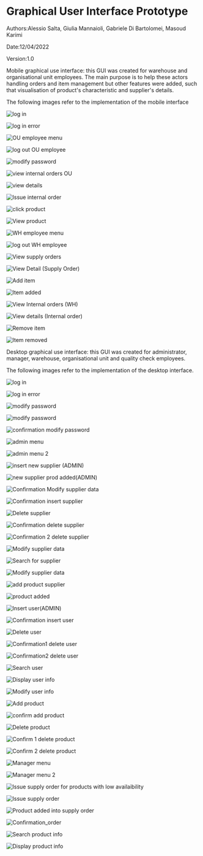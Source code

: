 # Graphical User Interface Prototype  

Authors:Alessio Salta, Giulia Mannaioli, Gabriele Di Bartolomei, Masoud Karimi

Date:12/04/2022

Version:1.0

Mobile graphical use interface: this GUI was created for warehouse and organisational unit employees. The main purpose is to help these actors handling orders and item management but other features were added, such that visualisation of product's characteristic and supplier's details.

The following images refer to the implementation of the mobile interface

![log in](Mobile_GUI_screenshots/log_in.png)

![log in error](Mobile_GUI_screenshots/log_in_error.png)

![OU employee menu](Mobile_GUI_screenshots/log_in.png)

![log out OU employee](Mobile_GUI_screenshots/logoutWH_employee_menu.png)

![modify password](Mobile_GUI_screenshots/modify_password.png)

![view internal orders OU](Mobile_GUI_screenshots/View_internal_orders_OU.png)

![view details](Mobile_GUI_screenshots/view_details.png)

![Issue internal order](Mobile_GUI_screenshots/Issue_internal_orders.png)

![click product](Mobile_GUI_screenshots/click_product.png)

![View product](Mobile_GUI_screenshots/VIEW_Product1.png)

![WH employee menu](Mobile_GUI_screenshots/WH_employee_menu.png)

![log out WH employee](Mobile_GUI_screenshots/logoutWH_employee_menu.png)

![View supply orders](Mobile_GUI_screenshots/View_supply_orders.png)

![View Detail (Supply Order)](Mobile_GUI_screenshots/view_details_SO.png)

![Add item](Mobile_GUI_screenshots/Add_item.png)

![Item added](Mobile_GUI_screenshots/Item_added.png)

![View Internal orders (WH)](Mobile_GUI_screenshots/View_internal_orders_WH.png)

![View details (Internal order)](Mobile_GUI_screenshots/view_details_IO.png)

![Remove item](Mobile_GUI_screenshots/remove_item.png)

![Item removed](Mobile_GUI_screenshots/item_removed.png)

Desktop graphical use interface: this GUI was created for administrator, manager, warehouse, organisational unit and quality check employees.

The following images refer to the implementation of the desktop interface.


![log in](Desktop_GUI_screenshots/login_page_1.png)

![log in error](Desktop_GUI_screenshots/login_page_error_message.png)

![modify password](Desktop_GUI_screenshots/modify_password(generic).png)

![modify password](Desktop_GUI_screenshots/modify_password(generic).png)

![confirmation modify password](Desktop_GUI_screenshots/ConfirmationModify_password.png)

![admin menu](Desktop_GUI_screenshots/Admin_menu.png)

![admin menu 2](Desktop_GUI_screenshots/Admin_menu_2.png)

![insert new supplier (ADMIN)](Desktop_GUI_screenshots/Insert_new_supplier(ADMIN).png)

![new supplier prod added(ADMIN)](Desktop_GUI_screenshots/new_supplier_prod_added(ADMIN).png)

![Confirmation Modify supplier data](Desktop_GUI_screenshots/Confirmation_Modify_supplier_data.png)

![Confirmation insert supplier](Desktop_GUI_screenshots/Confirmation_insert_supplier.png)

![Delete supplier](Desktop_GUI_screenshots/Delete_supplier_in_the_system(ADMIN).png)

![Confirmation delete supplier](Desktop_GUI_screenshots/Confirmation_delete_supplier_1.png)

![Confirmation 2 delete supplier](Desktop_GUI_screenshots/Confirmation_delete_supplier_2.png)

![Modify supplier data](Desktop_GUI_screenshots/Modify_supplier_data.png)

![Search for supplier](Desktop_GUI_screenshots/Search_for_supplier.png)

![Modify supplier data](Desktop_GUI_screenshots/Modifying_supplier_data.png)

![add product supplier](Desktop_GUI_screenshots/add_prod_supplier_data.png)

![product added](Desktop_GUI_screenshots/prod_added_supplier.png)

![Insert user(ADMIN)](Desktop_GUI_screenshots/Insert_user_in_the_system(ADMIN).png)

![Confirmation insert user](Desktop_GUI_screenshots/Confirmation_insert_user.png)

![Delete user](Desktop_GUI_screenshots/Delete_user_in_the_system(ADMIN).png)

![Confirmation1 delete user](Desktop_GUI_screenshots/Confirmation_delete_user_1.png)

![Confirmation2 delete user](Desktop_GUI_screenshots/Confirmation_delete_user_2.png)

![Search user](Desktop_GUI_screenshots/Search_user(ADMIN).png)

![Display user info](Desktop_GUI_screenshots/Display_user_info(ADMIN).png)

![Modify user info](Desktop_GUI_screenshots/Modify_user_info(ADMIN).png)

![Add product](Desktop_GUI_screenshots/Add_product(ADMIN).png)

![confirm add product](Desktop_GUI_screenshots/Confirmation_add_product_to_catalog.png)

![Delete product](Desktop_GUI_screenshots/Delete_product(ADMIN).png)

![Confirm 1 delete product](Desktop_GUI_screenshots/Confirmation_delete_product_from_catalog_1.png)

![Confirm 2 delete product](Desktop_GUI_screenshots/Confirmation_delete_product_from_catalog_2.png)

![Manager menu](Desktop_GUI_screenshots/Manager_menu.png)

![Manager menu 2](Desktop_GUI_screenshots/Manager_menu2.png)

![Issue supply order for products with low availaibility](Desktop_GUI_screenshots/lowAvail_Issue_supply_order.png)

![Issue supply order](Desktop_GUI_screenshots/Issue_supply_order.png)

![Product added into supply order](Desktop_GUI_screenshots/supply_order_prod_added(MANAGER).png)


![Confirmation_order](Desktop_GUI_screenshots/Confirmation_order.png)

![Search product info](Desktop_GUI_screenshots/Search_product_info(MANAGER).png)

![Display product info](Desktop_GUI_screenshots/Display_product_info.png)































